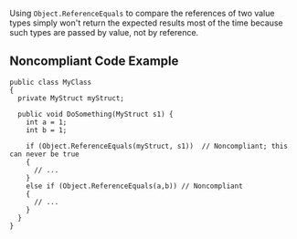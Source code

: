 
Using `Object.ReferenceEquals` to compare the references of two value types simply won't return the expected results most of the time because such types are passed by value, not by reference.

## Noncompliant Code Example


    public class MyClass
    {
      private MyStruct myStruct;
    
      public void DoSomething(MyStruct s1) {
        int a = 1;
        int b = 1;
    
        if (Object.ReferenceEquals(myStruct, s1))  // Noncompliant; this can never be true
        {
          // ...
        }
        else if (Object.ReferenceEquals(a,b)) // Noncompliant
        {
          // ...
        }
      }
    }

